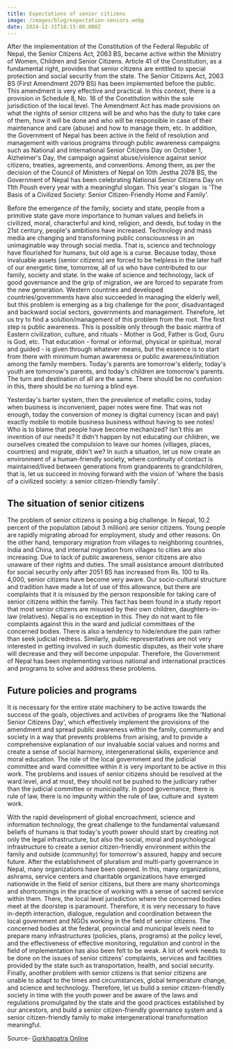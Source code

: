 ```yaml
---
title: Expectations of senior citizens
image: /images/blog/expectation-seniors.webp
date: 2024-12-31T18:15:00.000Z
---
```


After the implementation of the Constitution of the Federal Republic of Nepal, the Senior Citizens Act, 2063 BS, became active within the Ministry of Women, Children and Senior Citizens. Article 41 of the Constitution, as a fundamental right, provides that senior citizens are entitled to special protection and social security from the state. The Senior Citizens Act, 2063 BS (First Amendment 2079 BS) has been implemented before the public. <!--more--> This amendment is very effective and practical. In this context, there is a provision in Schedule 8, No. 16 of the Constitution within the sole jurisdiction of the local level. The Amendment Act has made provisions on what the rights of senior citizens will be and who has the duty to take care of them, how it will be done and who will be responsible in case of their maintenance and care (abuse) and how to manage them, etc. In addition, the Government of Nepal has been active in the field of resolution and management with various programs through public awareness campaigns such as National and International Senior Citizens Day on October 1, Alzheimer's Day, the campaign against abuse/violence against senior citizens, treaties, agreements, and conventions. Among them, as per the decision of the Council of Ministers of Nepal on 10th Jestha 2078 BS, the Government of Nepal has been celebrating National Senior Citizens Day on 11th Poush every year with a meaningful slogan. This year's slogan  is 'The Basis of a Civilized Society: Senior Citizen-Friendly Home and Family'. 

Before the emergence of the family, society and state, people from a primitive state gave more importance to human values ​​and beliefs in civilized, moral, characterful and kind, religion, and deeds, but today in the 21st century, people's ambitions have increased. Technology and mass media are changing and transforming public consciousness in an unimaginable way through social media. That is, science and technology have flourished for humans, but old age is a curse. Because today, those invaluable assets (senior citizens) are forced to be helpless in the later half of our energetic time, tomorrow, all of us who have contributed to our family, society and state. In the wake of science and technology, lack of good governance and the grip of migration, we are forced to separate from the new generation. Western countries and developed countries/governments have also succeeded in managing the elderly well, but this problem is emerging as a big challenge for the poor, disadvantaged and backward social sectors, governments and management. Therefore, let us try to find a solution/management of this problem from the root. The first step is public awareness. This is possible only through the basic mantra of Eastern civilization, culture, and rituals - Mother is God, Father is God, Guru is God, etc. That education - formal or informal, physical or spiritual, moral and guided - is given through whatever means, but the essence is to start from there with minimum human awareness or public awareness/initiation among the family members. Today's parents are tomorrow's elderly, today's youth are tomorrow's parents, and today's children are tomorrow's parents. The turn and destination of all are the same. There should be no confusion in this, there should be no turning a blind eye. 

Yesterday's barter system, then the prevalence of metallic coins, today when business is inconvenient, paper notes were fine. That was not enough, today the conversion of money is digital currency (scan and pay) exactly mobile to mobile business business without having to see notes! Who is to blame that people have become mechanized? Isn't this an invention of our needs? It didn't happen by not educating our children, we ourselves created the compulsion to leave our homes (villages, places, countries) and migrate, didn't we? In such a situation, let us now create an environment of a human-friendly society, where continuity of contact is maintained/lived between generations from grandparents to grandchildren, that is, let us succeed in moving forward with the vision of 'where the basis of a civilized society: a senior citizen-friendly family'.

## The situation of senior citizens

The problem of senior citizens is posing a big challenge. In Nepal, 10.2 percent of the population (about 3 million) are senior citizens. Young people are rapidly migrating abroad for employment, study and other reasons. On the other hand, temporary migration from villages to neighboring countries, India and China, and internal migration from villages to cities are also increasing. Due to lack of public awareness, senior citizens are also unaware of their rights and duties. The small assistance amount distributed for social security only after 2051 BS has increased from Rs. 100 to Rs. 4,000, senior citizens have become very aware. Our socio-cultural structure and tradition have made a lot of use of this allowance, but there are complaints that it is misused by the person responsible for taking care of senior citizens within the family. This fact has been found in a study report that most senior citizens are misused by their own children, daughters-in-law (relatives). Nepal is no exception in this. They do not want to file complaints against this in the ward and judicial committees of the concerned bodies. There is also a tendency to hide/endure the pain rather than seek judicial redress. Similarly, public representatives are not very interested in getting involved in such domestic disputes, as their vote share will decrease and they will become unpopular. Therefore, the Government of Nepal has been implementing various national and international practices and programs to solve and address these problems. 

## Future policies and programs

It is necessary for the entire state machinery to be active towards the success of the goals, objectives and activities of programs like the 'National Senior Citizens Day', which effectively implement the provisions of the amendment and spread public awareness within the family, community and society in a way that prevents problems from arising, and to provide a comprehensive explanation of our invaluable social values ​​and norms and create a sense of social harmony, intergenerational skills, experience and moral education. The role of the local government and the judicial committee and ward committee within it is very important to be active in this work. The problems and issues of senior citizens should be resolved at the ward level, and at most, they should not be pushed to the judiciary rather than the judicial committee or municipality. In good governance, there is rule of law, there is no impunity within the rule of law, culture and  system work.

With the rapid development of global encroachment, science and information technology, the great challenge to the fundamental values ​​and beliefs of humans is that today's youth power should start by creating not only the legal infrastructure, but also the social, moral and psychological infrastructure to create a senior citizen-friendly environment within the family and outside (community) for tomorrow's assured, happy and secure future. After the establishment of pluralism and multi-party governance in Nepal, many organizations have been opened. In this, many organizations, ashrams, service centers and charitable organizations have emerged nationwide in the field of senior citizens, but there are many shortcomings and shortcomings in the practice of working with a sense of sacred service within them. There, the local level jurisdiction where the concerned bodies meet at the doorstep is paramount. Therefore, it is very necessary to have in-depth interaction, dialogue, regulation and coordination between the local government and NGOs working in the field of senior citizens. The concerned bodies at the federal, provincial and municipal levels need to prepare many infrastructures (policies, plans, programs) at the policy level, and the effectiveness of effective monitoring, regulation and control in the field of implementation has also been felt to be weak. A lot of work needs to be done on the issues of senior citizens' complaints, services and facilities provided by the state such as transportation, health, and social security. Finally, another problem with senior citizens is that senior citizens are unable to adapt to the times and circumstances, global temperature change, and science and technology. Therefore, let us build a senior citizen-friendly society in time with the youth power and be aware of the laws and regulations promulgated by the state and the good practices established by our ancestors, and build a senior citizen-friendly governance system and a senior citizen-friendly family to make intergenerational transformation meaningful. 

Source- [Gorkhapatra Online](https://gorkhapatraonline.com/news/136401)
